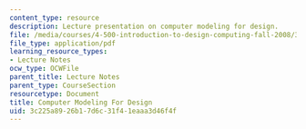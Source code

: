 ```yaml
---
content_type: resource
description: Lecture presentation on computer modeling for design.
file: /media/courses/4-500-introduction-to-design-computing-fall-2008/3c225a8926b17d6c31f41eaaa3d46f4f_lec3b.pdf
file_type: application/pdf
learning_resource_types:
- Lecture Notes
ocw_type: OCWFile
parent_title: Lecture Notes
parent_type: CourseSection
resourcetype: Document
title: Computer Modeling For Design
uid: 3c225a89-26b1-7d6c-31f4-1eaaa3d46f4f
---
```

